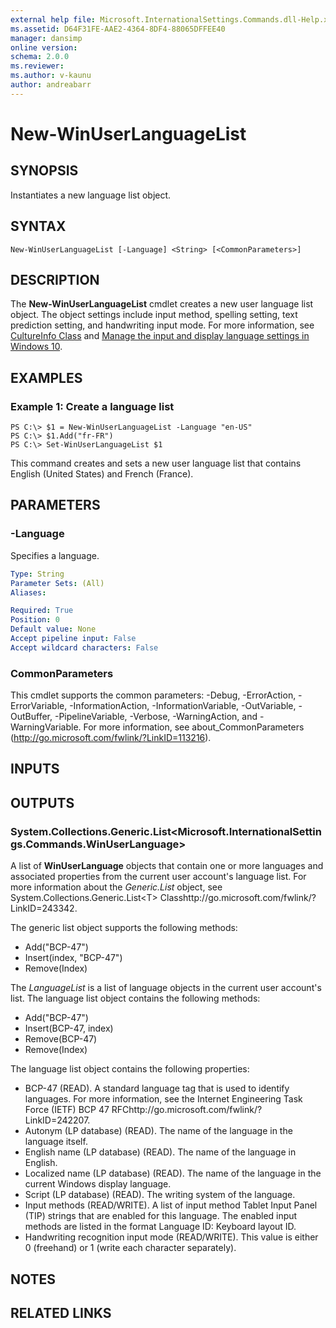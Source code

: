 ```yaml
---
external help file: Microsoft.InternationalSettings.Commands.dll-Help.xml
ms.assetid: D64F31FE-AAE2-4364-8DF4-88065DFFEE40
manager: dansimp
online version: 
schema: 2.0.0
ms.reviewer:
ms.author: v-kaunu
author: andreabarr
---
```


# New-WinUserLanguageList

## SYNOPSIS
Instantiates a new language list object.

## SYNTAX

```
New-WinUserLanguageList [-Language] <String> [<CommonParameters>]
```

## DESCRIPTION
The **New-WinUserLanguageList** cmdlet creates a new user language list object.
The object settings include input method, spelling setting, text prediction setting, and handwriting input mode.
For more information, see [CultureInfo Class](https://go.microsoft.com/fwlink/?LinkID=242306) and [Manage the input and display language settings in Windows 10](https://support.microsoft.com/help/4496404/windows-10-manage-the-input-and-display-language#input_language).

## EXAMPLES

### Example 1: Create a language list
```
PS C:\> $1 = New-WinUserLanguageList -Language "en-US"
PS C:\> $1.Add("fr-FR")
PS C:\> Set-WinUserLanguageList $1
```

This command creates and sets a new user language list that contains English (United States) and French (France).

## PARAMETERS

### -Language
Specifies a language.

```yaml
Type: String
Parameter Sets: (All)
Aliases: 

Required: True
Position: 0
Default value: None
Accept pipeline input: False
Accept wildcard characters: False
```

### CommonParameters
This cmdlet supports the common parameters: -Debug, -ErrorAction, -ErrorVariable, -InformationAction, -InformationVariable, -OutVariable, -OutBuffer, -PipelineVariable, -Verbose, -WarningAction, and -WarningVariable. For more information, see about_CommonParameters (http://go.microsoft.com/fwlink/?LinkID=113216).

## INPUTS

## OUTPUTS

### System.Collections.Generic.List<Microsoft.InternationalSettings.Commands.WinUserLanguage>
A list of **WinUserLanguage** objects that contain one or more languages and associated properties from the current user account's language list.
For more information about the *Generic.List* object, see System.Collections.Generic.List<T\> Classhttp://go.microsoft.com/fwlink/?LinkID=243342.

The generic list object supports the following methods:

- Add("BCP-47")
- Insert(index, "BCP-47")
- Remove(Index)

The *LanguageList* is a list of language objects in the current user account's list.
The language list object contains the following methods:

- Add("BCP-47")
- Insert(BCP-47, index) 
- Remove(BCP-47) 
- Remove(Index)

The language list object contains the following properties:

- BCP-47 (READ). A standard language tag that is used to identify languages. For more information, see the Internet Engineering Task Force (IETF) BCP 47 RFChttp://go.microsoft.com/fwlink/?LinkID=242207. 
- Autonym (LP database) (READ). The name of the language in the language itself.
- English name (LP database) (READ). The name of the language in English.
- Localized name (LP database) (READ). The name of the language in the current Windows display language.
- Script (LP database) (READ). The writing system of the language.
- Input methods (READ/WRITE). A list of input method Tablet Input Panel (TIP) strings that are enabled for this language. The enabled input methods are listed in the format Language ID: Keyboard layout ID. 
- Handwriting recognition input mode (READ/WRITE). This value is either 0 (freehand) or 1 (write each character separately).

## NOTES

## RELATED LINKS
